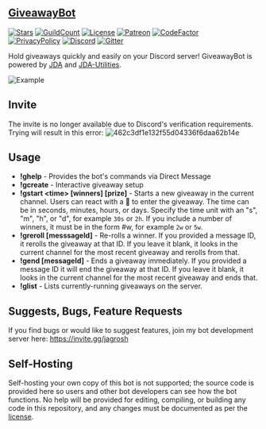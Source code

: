 
## [GiveawayBot](https://giveawaybot.party)

[![Stars](https://img.shields.io/github/stars/jagrosh/GiveawayBot.svg)](https://github.com/jagrosh/GiveawayBot/stargazers)
[![GuildCount](https://img.shields.io/badge/dynamic/json.svg?label=servers&url=https%3A%2F%2Fdiscord.bots.gg%2Fapi%2Fv1%2Fbots%2F294882584201003009&query=%24.guildCount&colorB=7289DA)](https://discord.bots.gg/bots/294882584201003009)
[![License](https://img.shields.io/github/license/jagrosh/GiveawayBot.svg)](https://github.com/jagrosh/GiveawayBot/blob/master/LICENSE)
[![Patreon](https://img.shields.io/badge/donate-Patreon-orange.svg)](https://www.patreon.com/discordgiveaways)
[![CodeFactor](https://www.codefactor.io/repository/github/jagrosh/giveawaybot/badge)](https://www.codefactor.io/repository/github/jagrosh/giveawaybot)<br>
[![PrivacyPolicy](https://img.shields.io/badge/Privacy%20Policy--lightgrey.svg?style=social)](https://gist.github.com/jagrosh/f1df4441f94ca06274fa78db7cc3c526#privacy-policy)
[![Discord](https://discordapp.com/api/guilds/585687812548853760/widget.png)](https://discordapp.com/invite/Q5wxTJF) [![Gitter](https://badges.gitter.im/jagrosh/GiveawayBot.svg)](https://gitter.im/jagrosh/GiveawayBot?utm_source=badge&utm_medium=badge&utm_campaign=pr-badge)

Hold giveaways quickly and easily on your Discord server! GiveawayBot is powered by [JDA](https://github.com/DV8FromTheWorld/JDA/) and [JDA-Utilities](https://github.com/jagrosh/JDA-Utilities).

![Example](http://i.imgur.com/bMjO8UA.png)

## Invite
The invite is no longer available due to Discord's verification requirements. Trying will result in this error: ![462c3df1e132f55d04336f6daa62b14e](https://user-images.githubusercontent.com/57580668/95401392-12ba6e80-08db-11eb-9d5f-8402a9548f21.png)

## Usage
* **!ghelp** - Provides the bot's commands via Direct Message
* **!gcreate** - Interactive giveaway setup
* **!gstart \<time> [winners] [prize]** - Starts a new giveaway in the current channel. Users can react with a 🎉 to enter the giveaway. The time can be in seconds, minutes, hours, or days. Specify the time unit with an "s", "m", "h", or "d", for example `30s` or `2h`. If you include a number of winners, it must be in the form #w, for example `2w` or `5w`.
* **!greroll [messsageId]** - Re-rolls a winner. If you provided a message ID, it rerolls the giveaway at that ID. If you leave it blank, it looks in the current channel for the most recent giveaway and rerolls from that.
* **!gend [messageId]** - Ends a giveaway immediately. If you provided a message ID it will end the giveaway at that ID. If you leave it blank, it looks in the current channel for the most recent giveaway and ends that.
* **!glist** - Lists currently-running giveaways on the server.

## Suggests, Bugs, Feature Requests
If you find bugs or would like to suggest features, join my bot development server here: https://invite.gg/jagrosh

## Self-Hosting
Self-hosting your own copy of this bot is not supported; the source code is provided here so users and other bot developers can see how the bot functions. No help will be provided for editing, compiling, or building any code in this repository, and any changes must be documented as per the [license](https://github.com/jagrosh/GiveawayBot/blob/master/LICENSE).
